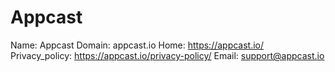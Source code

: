 
# Appcast

Name: Appcast
Domain: appcast.io
Home: https://appcast.io/
Privacy_policy: https://appcast.io/privacy-policy/
Email: support@appcast.io

